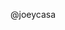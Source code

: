 @joeycasa

<!---
joeycasa/joeycasa is a ✨ special ✨ repository because its `README.md` (this file) appears on your GitHub profile.
You can click the Preview link to take a look at your changes.
--->
